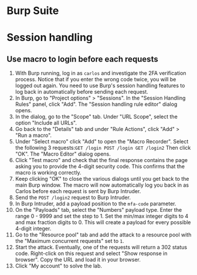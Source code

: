 # Burp Suite

# Session handling

## Use macro to login before each requests

1. With Burp running, log in as `carlos` and investigate the 2FA verification process. Notice that if you enter the wrong code twice, you will be logged out again. You need to use Burp's session handling features to log back in automatically before sending each request.
2. In Burp, go to "Project options" > "Sessions". In the "Session Handling Rules" panel, click "Add". The "Session handling rule editor" dialog opens.
3. In the dialog, go to the "Scope" tab. Under "URL Scope", select the option "Include all URLs".
4. Go back to the "Details" tab and under "Rule Actions", click "Add" > "Run a macro".
5. Under "Select macro" click "Add" to open the "Macro Recorder". Select the following 3 requests:`GET /login POST /login GET /login2`
Then click "OK". The "Macro Editor" dialog opens.
6. Click "Test macro" and check that the final response contains the page asking you to provide the 4-digit security code. This confirms that the macro is working correctly.
7. Keep clicking "OK" to close the various dialogs until you get back to the main Burp window. The macro will now automatically log you back in as Carlos before each request is sent by Burp Intruder.
8. Send the `POST /login2` request to Burp Intruder.
9. In Burp Intruder, add a payload position to the `mfa-code` parameter.
10. On the "Payloads" tab, select the "Numbers" payload type. Enter the range 0 - 9999 and set the step to 1. Set the min/max integer digits to 4 and max fraction digits to 0. This will create a payload for every possible 4-digit integer.
11. Go to the "Resource pool" tab and add the attack to a resource pool with the "Maximum concurrent requests" set to `1`.
12. Start the attack. Eventually, one of the requests will return a 302 status code. Right-click on this request and select "Show response in browser". Copy the URL and load it in your browser.
13. Click "My account" to solve the lab.